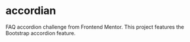 # accordian
FAQ accordion challenge from Frontend Mentor. This project features the Bootstrap accordion feature.
